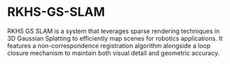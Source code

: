 # RKHS-GS-SLAM
RKHS GS SLAM is a system that leverages sparse rendering techniques in 3D Gaussian Splatting to efficiently map scenes for robotics applications. It features a non-correspondence registration algorithm alongside a loop closure mechanism to maintain both visual detail and geometric accuracy.

